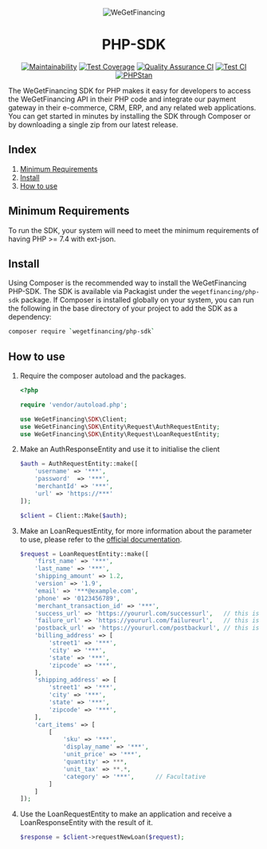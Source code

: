 <div align="center">

![WeGetFinancing](https://wegetfinancing.com/static/logo-5c2c832d18c270cfb7944df0504eb609.svg)
# PHP-SDK
[![Maintainability](https://api.codeclimate.com/v1/badges/ace0717d4ceb908017df/maintainability)](https://codeclimate.com/github/WeGetFinancing/php-sdk/maintainability)
[![Test Coverage](https://api.codeclimate.com/v1/badges/ace0717d4ceb908017df/test_coverage)](https://codeclimate.com/github/WeGetFinancing/php-sdk/test_coverage)
[![Quality Assurance CI](https://github.com/WeGetFinancing/php-sdk/actions/workflows/qa.yml/badge.svg)](https://github.com/WeGetFinancing/php-sdk/actions/workflows/qa.yml)
[![Test CI](https://github.com/WeGetFinancing/php-sdk/actions/workflows/test.yml/badge.svg)](https://github.com/WeGetFinancing/php-sdk/actions/workflows/test.yml)
[![PHPStan](https://img.shields.io/badge/PHPStan-Level%208-brightgreen.svg?style=flat&logo=php)](https://shields.io/#/)

</div>

The WeGetFinancing SDK for PHP makes it easy for developers to access the WeGetFinancing API in their PHP code and integrate our payment gateway in their e-commerce, CRM, ERP, and any related web applications.
You can get started in minutes by installing the SDK through Composer or by downloading a single zip from our latest release.

## Index

1. [Minimum Requirements](#Minimum-Requirements)
2. [Install](#Install)
3. [How to use](#How-to-use)

## Minimum Requirements

To run the SDK, your system will need to meet the minimum requirements of having PHP >= 7.4 with ext-json.

## Install

Using Composer is the recommended way to install the  WeGetFinancing PHP-SDK.
The SDK is available via Packagist under the `wegetfinancing/php-sdk` package. 
If Composer is installed globally on your system, you can run the following in the base directory of your project to add the SDK as a dependency:
```bash
composer require `wegetfinancing/php-sdk`
```

## How to use

1. Require the composer autoload and the packages.
    ```php
    <?php
    
    require 'vendor/autoload.php';
    
    use WeGetFinancing\SDK\Client;
    use WeGetFinancing\SDK\Entity\Request\AuthRequestEntity;
    use WeGetFinancing\SDK\Entity\Request\LoanRequestEntity;
    ```
2. Make an AuthResponseEntity and use it to initialise the client
    ```php
    $auth = AuthRequestEntity::make([
        'username' => '***',
        'password'  => '***',
        'merchantId' => '***',
        'url' => 'https://***'
    ]);
    
    $client = Client::Make($auth);
    ```
3. Make an LoanRequestEntity, for more information about the parameter to use, please refer to the [official documentation](https://docs.wegetfinancing.com/backend-integration.html#wegetfinancing-api).
    ```php
    $request = LoanRequestEntity::make([
        'first_name' => '***',
        'last_name' => '***',
        'shipping_amount' => 1.2,
        'version' => '1.9',
        'email' => '***@example.com',
        'phone' => '0123456789',
        'merchant_transaction_id' => '***',
        'success_url' => 'https://yoururl.com/successurl',   // this is facultative
        'failure_url' => 'https://yoururl.com/failureurl',   // this is facultative
        'postback_url' => 'https://yoururl.com/postbackurl', // this is facultative
        'billing_address' => [
            'street1' => '***',
            'city' => '***',
            'state' => '***',
            'zipcode' => '***',
        ],
        'shipping_address' => [
            'street1' => '***',
            'city' => '***',
            'state' => '***',
            'zipcode' => '***',
        ],
        'cart_items' => [
            [
                'sku' => '***',
                'display_name' => '***',
                'unit_price' => '***',
                'quantity' => ***,
                'unit_tax' => **.*,
                'category' => '***',      // Facultative
            ]
        ]
    ]);
    ```
4. Use the LoanRequestEntity to make an application and receive a LoanResponseEntity with the result of it. 
    ```php
    $response = $client->requestNewLoan($request);
    ```

